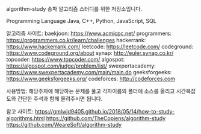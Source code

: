 algorithm-study
송파 알고리즘 스터디를 위한 저장소입니다.

Programming Language
Java, C++, Python, JavaScript, SQL

알고리즘 사이트:
baekjoon: https://www.acmicpc.net/
programmers: https://programmers.co.kr/learn/challenges
hackerrank: https://www.hackerrank.com/
leetcode: https://leetcode.com/
codeground: https://www.codeground.org/about
synap: http://euler.synap.co.kr/
topcoder: https://www.topcoder.com/
algospot: https://algospot.com/judge/problem/list/
swexpertacademy: https://www.swexpertacademy.com/main/main.do
geeksforgeeks: https://www.geeksforgeeks.org/
codeforces: http://codeforces.com

사용방법: 해당주차에 해당하는 문제를 풀고 각자이름의 폴더에 
소스를 올리고 시간복잡도와 간단한 주석과 함께 올려주시면 됩니다.

참고 사이트:
https://gmlwjd9405.github.io/2018/05/14/how-to-study-algorithms.html
https://github.com/TheCopiens/algorithm-study
https://github.com/WeareSoft/algorithm-study
